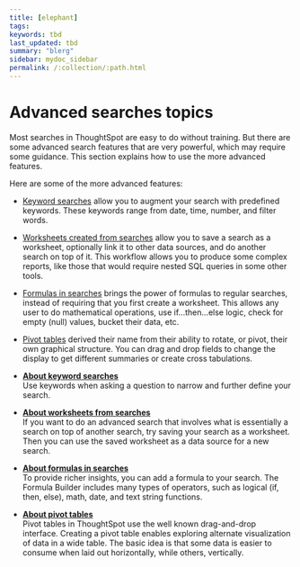 ```yaml
---
title: [elephant]
tags: 
keywords: tbd
last_updated: tbd
summary: "blerg"
sidebar: mydoc_sidebar
permalink: /:collection/:path.html
---
```

# Advanced searches topics

Most searches in ThoughtSpot are easy to do without training. But there are some advanced search features that are very powerful, which may require some guidance. This section explains how to use the more advanced features.

Here are some of the more advanced features:

-   [Keyword searches](about-keyword-searches.html) allow you to augment your search with predefined keywords. These keywords range from date, time, number, and filter words.
-   [Worksheets created from searches](about-query-on-query.html#) allow you to save a search as a worksheet, optionally link it to other data sources, and do another search on top of it. This workflow allows you to produce some complex reports, like those that would require nested SQL queries in some other tools.
-   [Formulas in searches](add-formula-to-search.html#) brings the power of formulas to regular searches, instead of requiring that you first create a worksheet. This allows any user to do mathematical operations, use if...then...else logic, check for empty (null) values, bucket their data, etc.
-   [Pivot tables](about-pivoting-a-table.html) derived their name from their ability to rotate, or pivot, their own graphical structure. You can drag and drop fields to change the display to get different summaries or create cross tabulations.

-   **[About keyword searches](../../complex-search/about-keyword-searches.html)**  
Use keywords when asking a question to narrow and further define your search.
-   **[About worksheets from searches](../../complex-search/about-query-on-query.html)**  
If you want to do an advanced search that involves what is essentially a search on top of another search, try saving your search as a worksheet. Then you can use the saved worksheet as a data source for a new search.
-   **[About formulas in searches](../../complex-search/add-formula-to-search.html)**  
To provide richer insights, you can add a formula to your search. The Formula Builder includes many types of operators, such as logical (if, then, else), math, date, and text string functions.
-   **[About pivot tables](../../complex-search/about-pivoting-a-table.html)**  
Pivot tables in ThoughtSpot use the well known drag-and-drop interface. Creating a pivot table enables exploring alternate visualization of data in a wide table. The basic idea is that some data is easier to consume when laid out horizontally, while others, vertically.


